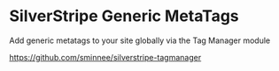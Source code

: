# SilverStripe Generic MetaTags

Add generic metatags to your site globally via  the Tag Manager module

https://github.com/sminnee/silverstripe-tagmanager